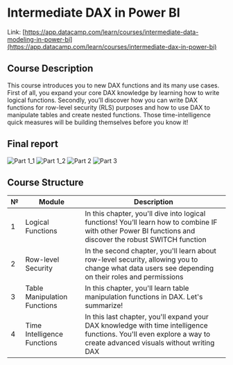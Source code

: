 # **Intermediate DAX in Power BI**

Link: [https://app.datacamp.com/learn/courses/intermediate-data-modeling-in-power-bi](https://app.datacamp.com/learn/courses/intermediate-dax-in-power-bi)

## **Course Description**

This course introduces you to new DAX functions and its many use cases. First of all, you expand your core DAX knowledge by learning how to write logical functions. Secondly, you’ll discover how you can write DAX functions for row-level security (RLS) purposes and how to use DAX to manipulate tables and create nested functions. Those time-intelligence quick measures will be building themselves before you know it!

## **Final report**

![Part 1_1](https://github.com/Viktor-T-2001/DataCamp/blob/master/Intermediate%20DAX%20in%20Power%20BI/Part%201_1.png)
![Part 1_2](https://github.com/Viktor-T-2001/DataCamp/blob/master/Intermediate%20DAX%20in%20Power%20BI/Part%201_2.png)
![Part 2](https://github.com/Viktor-T-2001/DataCamp/blob/master/Intermediate%20DAX%20in%20Power%20BI/Part%203.png)
![Part 3](https://github.com/Viktor-T-2001/DataCamp/blob/master/Intermediate%20DAX%20in%20Power%20BI/Part%204.png)

## **Course Structure**

| № | Module | Description |
| - | - | - |
| 1 | Logical Functions | In this chapter, you'll dive into logical functions! You’ll learn how to combine IF with other Power BI functions and discover the robust SWITCH function |
| 2 | Row-level Security | In the second chapter, you'll learn about row-level security, allowing you to change what data users see depending on their roles and permissions |
| 3 | Table Manipulation Functions | In this chapter, you'll learn table manipulation functions in DAX. Let's summarize! |
| 4 | Time Intelligence Functions | In this last chapter, you'll expand your DAX knowledge with time intelligence functions. You'll even explore a way to create advanced visuals without writing DAX |
